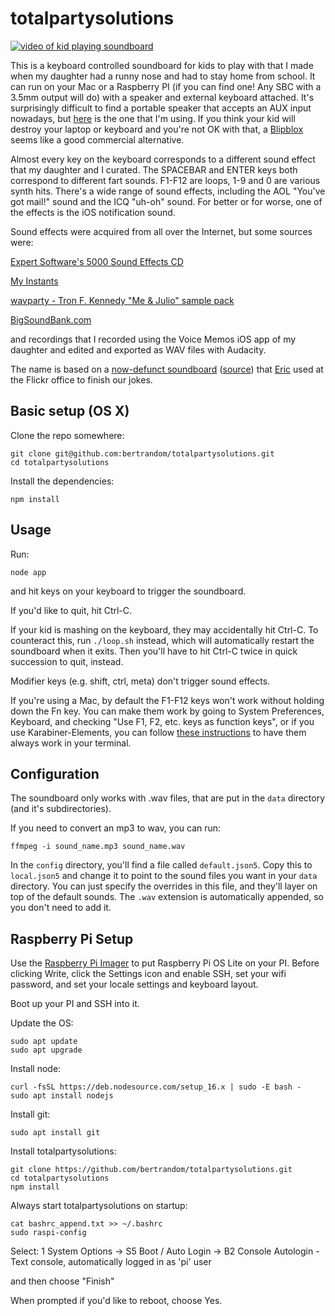 # totalpartysolutions

[![video of kid playing soundboard](https://i.ytimg.com/vi/LTqFutAWEPM/maxresdefault.jpg)](https://www.youtube.com/watch?v=LTqFutAWEPM)

This is a keyboard controlled soundboard for kids to play with that I made when my daughter had a runny nose and had to stay home from school. It can run on your Mac or a Raspberry PI (if you can find one! Any SBC with a 3.5mm output will do) with a speaker and external keyboard attached. It's surprisingly difficult to find a portable speaker that accepts an AUX input nowadays, but [here](https://smile.amazon.com/dp/B01MTB55WH?psc=1&ref=ppx_yo2ov_dt_b_product_details) is the one that I'm using. If you think your kid will destroy your laptop or keyboard and you're not OK with that, a [Blipblox](https://blipblox.com/) seems like a good commercial alternative.

Almost every key on the keyboard corresponds to a different sound effect that my daughter and I curated. The SPACEBAR and ENTER keys both correspond to different fart sounds. F1-F12 are loops, 1-9 and 0 are various synth hits. There's a wide range of sound effects, including the AOL "You've got mail!" sound and the ICQ "uh-oh" sound. For better or for worse, one of the effects is the iOS notification sound.

Sound effects were acquired from all over the Internet, but some sources were:

[Expert Software's 5000 Sound Effects CD](https://archive.org/details/5000-snds)

[My Instants](https://www.myinstants.com/en/best_of_all_time/us/)

[wavparty - Tron F. Kennedy "Me & Julio" sample pack](https://wavparty.com/downloads/tron-f-kennedy-me-and-julio-sample-pack/)

[BigSoundBank.com](https://bigsoundbank.com/)

and recordings that I recorded using the Voice Memos iOS app of my daughter and edited and exported as WAV files with Audacity.

The name is based on a [now-defunct soundboard](https://web.archive.org/web/20110207202541/http://totalpartysolutions.com/) ([source](https://github.com/standardpixel/totalpartysolutions.com)) that [Eric](http://standardpixel.com/) used at the Flickr office to finish our jokes.

## Basic setup (OS X)

Clone the repo somewhere:
```
git clone git@github.com:bertrandom/totalpartysolutions.git
cd totalpartysolutions
```

Install the dependencies:
```
npm install
```

## Usage

Run:
```
node app
```

and hit keys on your keyboard to trigger the soundboard.

If you'd like to quit, hit Ctrl-C.

If your kid is mashing on the keyboard, they may accidentally hit Ctrl-C. To counteract this, run `./loop.sh` instead, which will automatically restart the soundboard when it exits. Then you'll have to hit Ctrl-C twice in quick succession to quit, instead.

Modifier keys (e.g. shift, ctrl, meta) don't trigger sound effects.

If you're using a Mac, by default the F1-F12 keys won't work without holding down the Fn key. You can make them work by going to System Preferences, Keyboard, and checking "Use F1, F2, etc. keys as function keys", or if you use Karabiner-Elements, you can follow [these instructions](https://superuser.com/questions/49209/how-to-use-function-keys-as-standard-key-in-one-app-only/1305567#1305567) to have them always work in your terminal.

## Configuration

The soundboard only works with .wav files, that are put in the `data` directory (and it's subdirectories).

If you need to convert an mp3 to wav, you can run:
```
ffmpeg -i sound_name.mp3 sound_name.wav
```

In the `config` directory, you'll find a file called `default.json5`. Copy this to `local.json5` and change it to point to the sound files you want in your `data` directory. You can just specify the overrides in this file, and they'll layer on top of the default sounds. The `.wav` extension is automatically appended, so you don't need to add it.

## Raspberry Pi Setup

Use the [Raspberry Pi Imager](https://www.raspberrypi.com/software/) to put Raspberry Pi OS Lite on your PI. Before clicking Write, click the Settings icon and enable SSH, set your wifi password, and set your locale settings and keyboard layout.

Boot up your PI and SSH into it.

Update the OS:
```
sudo apt update
sudo apt upgrade
```

Install node:
```
curl -fsSL https://deb.nodesource.com/setup_16.x | sudo -E bash -
sudo apt install nodejs
```

Install git:
```
sudo apt install git
```

Install totalpartysolutions:
```
git clone https://github.com/bertrandom/totalpartysolutions.git
cd totalpartysolutions
npm install
```

Always start totalpartysolutions on startup:
```
cat bashrc_append.txt >> ~/.bashrc
sudo raspi-config
```

Select:
1 System Options -> S5 Boot / Auto Login -> B2 Console Autologin - Text console, automatically logged in as 'pi' user

and then choose "Finish"

When prompted if you'd like to reboot, choose Yes.
